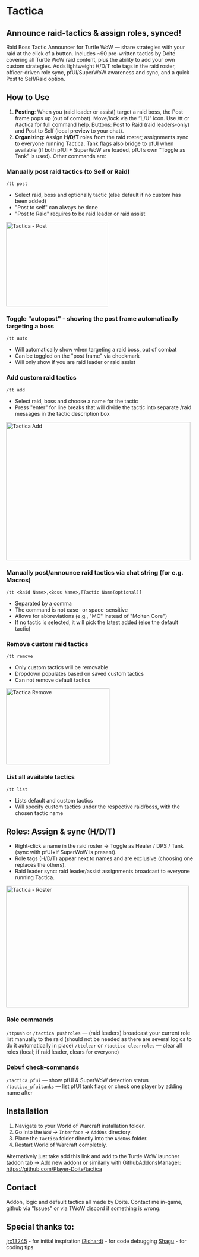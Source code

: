 # Tactica
## Announce raid-tactics & assign roles, synced!
Raid Boss Tactic Announcer for Turtle WoW — share strategies with your raid at the click of a button. Includes ~90 pre-written tactics by Doite covering all Turtle WoW raid content, plus the ability to add your own custom strategies. Adds lightweight H/D/T role tags in the raid roster, officer-driven role sync, pfUI/SuperWoW awareness and sync, and a quick Post to Self/Raid option.

## How to Use
1. **Posting**: When you (raid leader or assist) target a raid boss, the Post frame pops up (out of combat). Move/lock via the “L/U” icon. Use /tt or /tactica for full command help. Buttons: Post to Raid (raid leaders-only) and Post to Self (local preview to your chat).
2. **Organizing**: Assign **H/D/T** roles from the raid roster; assignments sync to everyone running Tactica. Tank flags also bridge to pfUI when available (if both pfUI + SuperWoW are loaded, pfUI’s own “Toggle as Tank” is used).
Other commands are:

### Manually post raid tactics (to Self or Raid)
`/tt post`
-   Select raid, boss and optionally tactic (else default if no custom has been added)
-   "Post to self" can always be done
-   "Post to Raid" requires to be raid leader or raid assist
<img width="274" height="227" alt="Tactica - Post" src="https://github.com/user-attachments/assets/e039a6d1-9194-4bfb-93dd-564700035daf" />

### Toggle "autopost" - showing the post frame automatically targeting a boss
`/tt auto`
- Will automatically show when targeting a raid boss, out of combat
- Can be toggled on the "post frame" via checkmark
- Will only show if you are raid leader or raid assist

### Add custom raid tactics
`/tt add`
-   Select raid, boss and choose a name for the tactic
-   Press "enter" for line breaks that will divide the tactic into separate /raid messages in the tactic description box
<img width="496" height="372" alt="Tactica Add" src="https://github.com/user-attachments/assets/383e90da-8d17-4957-8306-3c48e1798d18" />

### Manually post/announce raid tactics via chat string (for e.g. Macros)
`/tt <Raid Name>,<Boss Name>,[Tactic Name(optional)]`
-   Separated by a comma
-   The command is not case- or space-sensitive
-   Allows for abbreviations (e.g., "MC" instead of "Molten Core")
-   If no tactic is selected, it will pick the latest added (else the default tactic)

### Remove custom raid tactics
`/tt remove`
-   Only custom tactics will be removable
-   Dropdown populates based on saved custom tactics
-   Can not remove default tactics
<img width="278" height="205" alt="Tactica Remove" src="https://github.com/user-attachments/assets/5354d688-7795-4377-8bb6-b97c69c0caab" />

### List all available tactics
`/tt list`
-   Lists default and custom tactics
-   Will specify custom tactics under the respective raid/boss, with the chosen tactic name

## Roles: Assign & sync (H/D/T)
- Right-click a name in the raid roster → Toggle as Healer / DPS / Tank (sync with pfUI+if SuperWoW is present).
- Role tags (H/D/T) appear next to names and are exclusive (choosing one replaces the others).
- Raid leader sync: raid leader/assist assignments broadcast to everyone running Tactica.
<img width="492" height="327" alt="Tactica - Roster" src="https://github.com/user-attachments/assets/991708d0-b30d-402f-9eff-57cb767b9859" />

### Role commands

`/ttpush` or `/tactica pushroles`
— (raid leaders) broadcast your current role list manually to the raid (should not be needed as there are several logics to do it automatically in place)
`/ttclear` or `/tactica clearroles`
— clear all roles (local; if raid leader, clears for everyone)

### Debuf check-commands
`/tactica_pfui` — show pfUI & SuperWoW detection status
`/tactica_pfuitanks` — list pfUI tank flags or check one player by adding name after

## Installation
1.  Navigate to your World of Warcraft installation folder.
2.  Go into the `WoW` -> `Interface` -> `AddOns` directory.
3.  Place the `Tactica` folder directly into the `AddOns` folder.
4.  Restart World of Warcraft completely.

Alternatively just take add this link and add to the Turtle WoW launcher (addon tab -> Add new addon) or similarly with GithubAddonsManager: https://github.com/Player-Doite/tactica

## Contact
Addon, logic and default tactics all made by Doite. Contact me in-game, github via "Issues" or via TWoW discord if something is wrong.

## Special thanks to:
[jrc13245](https://github.com/jrc13245/) - for initial inspiration
[i2ichardt](https://github.com/i2ichardt) - for code debugging
[Shagu](https://github.com/shagu) - for coding tips
